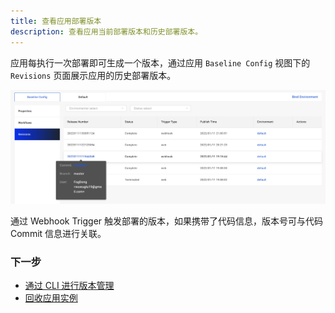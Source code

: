 ```yaml
---
title: 查看应用部署版本
description: 查看应用当前部署版本和历史部署版本。
---
```


应用每执行一次部署即可生成一个版本，通过应用 `Baseline Config` 视图下的 `Revisions` 页面展示应用的历史部署版本。

![app-revision](../../../resources/app-revisions.jpg)

通过 Webhook Trigger 触发部署的版本，如果携带了代码信息，版本号可与代码 Commit 信息进行关联。

### 下一步

* [通过 CLI 进行版本管理](../../../end-user/version-control)
* [回收应用实例](./recycle-environment)
